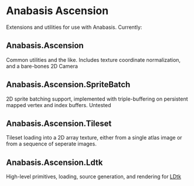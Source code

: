﻿# Anabasis Ascension

Extensions and utilities for use with Anabasis.
Currently:
## Anabasis.Ascension
Common utilities and the like. 
Includes texture coordinate normalization, and a bare-bones 2D Camera 

## Anabasis.Ascension.SpriteBatch
2D sprite batching support, implemented with triple-buffering on 
persistent mapped vertex and index buffers. Untested

## Anabasis.Ascension.Tileset
Tileset loading into a 2D array texture, either from a single atlas image
or from a sequence of seperate images.

## Anabasis.Ascension.Ldtk
High-level primitives, loading, source generation, and rendering for [LDtk](https://ldtk.io)